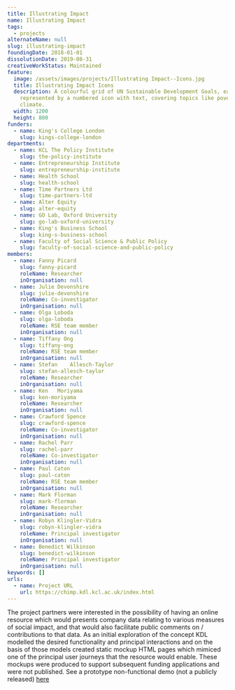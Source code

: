 ```yaml
---
title: Illustrating Impact
name: Illustrating Impact
tags:
  - projects
alternateName: null
slug: illustrating-impact
foundingDate: 2018-01-01
dissolutionDate: 2019-08-31
creativeWorkStatus: Maintained
feature:
  image: /assets/images/projects/Illustrating Impact--Icons.jpg
  title: Illustrating Impact Icons
  description: A colourful grid of UN Sustainable Development Goals, each
    represented by a numbered icon with text, covering topics like poverty and
    climate.
  width: 1200
  height: 800
funders:
  - name: King's College London
    slug: kings-college-london
departments:
  - name: KCL The Policy Institute
    slug: the-policy-institute
  - name: Entrepreneurship Institute
    slug: entrepreneurship-institute
  - name: Health School
    slug: health-school
  - name: Time Partners Ltd
    slug: time-partners-ltd
  - name: Alter Equity
    slug: alter-equity
  - name: GO Lab, Oxford University
    slug: go-lab-oxford-university
  - name: King's Business School
    slug: king-s-business-school
  - name: Faculty of Social Science & Public Policy
    slug: faculty-of-social-science-and-public-policy
members:
  - name: Fanny	Picard
    slug: fanny-picard
    roleName: Researcher
    inOrganisation: null
  - name: Julie Devonshire
    slug: julie-devonshire
    roleName: Co-investigator
    inOrganisation: null
  - name: Olga Loboda
    slug: olga-loboda
    roleName: RSE team member
    inOrganisation: null
  - name: Tiffany Ong
    slug: tiffany-ong
    roleName: RSE team member
    inOrganisation: null
  - name: Stefan	Allesch-Taylor
    slug: stefan-allesch-taylor
    roleName: Researcher
    inOrganisation: null
  - name: Ken	Moriyama
    slug: ken-moriyama
    roleName: Researcher
    inOrganisation: null
  - name: Crawford Spence
    slug: crawford-spence
    roleName: Co-investigator
    inOrganisation: null
  - name: Rachel Parr
    slug: rachel-parr
    roleName: Co-investigator
    inOrganisation: null
  - name: Paul Caton
    slug: paul-caton
    roleName: RSE team member
    inOrganisation: null
  - name: Mark Florman
    slug: mark-florman
    roleName: Researcher
    inOrganisation: null
  - name: Robyn Klingler-Vidra
    slug: robyn-klingler-vidra
    roleName: Principal investigator
    inOrganisation: null
  - name: Benedict Wilkinson
    slug: benedict-wilkinson
    roleName: Principal investigator
    inOrganisation: null
keywords: []
urls:
  - name: Project URL
    url: https://chimp.kdl.kcl.ac.uk/index.html
---
```


The project partners were interested in the possibility of having an online resource which would presents company data relating to various measures of social impact, and that would also facilitate public comments on / contributions to that data. As an initial exploration of the concept KDL modelled the desired functionality and principal interactions and on the basis of those models created static mockup HTML pages which mimiced one of the principal user journeys that the resource would enable. These mockups were produced to support subsequent funding applications and were not published. See a prototype non-functional demo (not a publicly released) [here](https://chimp.kdl.kcl.ac.uk/index.html)
